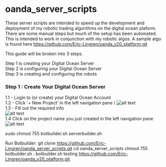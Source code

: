 # oanda_server_scripts

These server scripts are intended to speed up the development and deployment of my robotic trading algorithms on the digital ocean plaform.  There are some manual steps but much of the setup has been automated.  This is intended to work in conjunction with my robotic algos.  A sample algo is found here https://github.com/Eric-Lingren/oanda_v20_platform.git

This guide will be broken into 3 steps.

Step 1 is creating your Digital Ocean Server   
Step 2 is configuring your Digital Ocean Server   
Step 3 is creating and configuring the robots   

### Step 1 : Create Your Digital Ocean Server
1.1 - Login to (or create) your Digital Ocean Account   \
1.2 - Click '+ New Project' in the left navigation pane  \ 
![alt text](https://user-images.githubusercontent.com/44101756/98738155-82050180-2364-11eb-9391-dc2437c3aa7e.png)   \
1.3 - Fill out the required info   \
![alt text](https://user-images.githubusercontent.com/44101756/98738605-34d55f80-2365-11eb-8b54-424cdd178078.png)   \
1.4 Click on the project name you just created in the left navigation pane   \
![alt text](https://user-images.githubusercontent.com/44101756/98738619-3acb4080-2365-11eb-99da-5923cd6801b6.png)


sudo chmod 755 botbuilder.sh serverbuilder.sh

Run Botbuilder: 
git clone https://github.com/Eric-Lingren/oanda_server_scripts.git
cd oanda_server_scripts
chmod 755 botbuilder.sh
. botbuilder.sh testing https://github.com/Eric-Lingren/oanda_v20_platform.git
